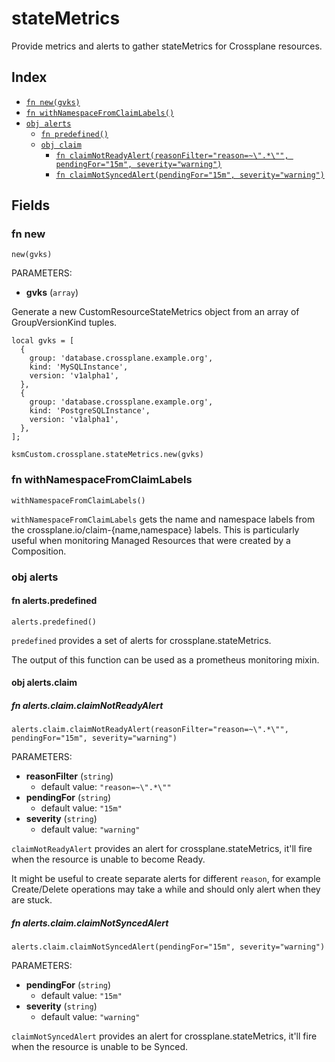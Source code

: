 # stateMetrics

Provide metrics and alerts to gather stateMetrics for Crossplane resources.

## Index

* [`fn new(gvks)`](#fn-new)
* [`fn withNamespaceFromClaimLabels()`](#fn-withnamespacefromclaimlabels)
* [`obj alerts`](#obj-alerts)
  * [`fn predefined()`](#fn-alertspredefined)
  * [`obj claim`](#obj-alertsclaim)
    * [`fn claimNotReadyAlert(reasonFilter="reason=~\".*\"", pendingFor="15m", severity="warning")`](#fn-alertsclaimclaimnotreadyalert)
    * [`fn claimNotSyncedAlert(pendingFor="15m", severity="warning")`](#fn-alertsclaimclaimnotsyncedalert)

## Fields

### fn new

```jsonnet
new(gvks)
```

PARAMETERS:

* **gvks** (`array`)

Generate a new CustomResourceStateMetrics object from an array of GroupVersionKind tuples.

```jsonnet
local gvks = [
  {
    group: 'database.crossplane.example.org',
    kind: 'MySQLInstance',
    version: 'v1alpha1',
  },
  {
    group: 'database.crossplane.example.org',
    kind: 'PostgreSQLInstance',
    version: 'v1alpha1',
  },
];

ksmCustom.crossplane.stateMetrics.new(gvks)
```

### fn withNamespaceFromClaimLabels

```jsonnet
withNamespaceFromClaimLabels()
```


`withNamespaceFromClaimLabels` gets the name and namespace labels from the crossplane.io/claim-{name,namespace} labels. This is particularly useful when monitoring Managed Resources that were created by a Composition.

### obj alerts


#### fn alerts.predefined

```jsonnet
alerts.predefined()
```


`predefined` provides a set of alerts for crossplane.stateMetrics.

The output of this function can be used as a prometheus monitoring mixin.

#### obj alerts.claim


##### fn alerts.claim.claimNotReadyAlert

```jsonnet
alerts.claim.claimNotReadyAlert(reasonFilter="reason=~\".*\"", pendingFor="15m", severity="warning")
```

PARAMETERS:

* **reasonFilter** (`string`)
   - default value: `"reason=~\".*\""`
* **pendingFor** (`string`)
   - default value: `"15m"`
* **severity** (`string`)
   - default value: `"warning"`

`claimNotReadyAlert` provides an alert for crossplane.stateMetrics, it'll fire when the resource is unable to become Ready.

It might be useful to create separate alerts for different `reason`, for example Create/Delete operations may take a while and should only alert when they are stuck.

##### fn alerts.claim.claimNotSyncedAlert

```jsonnet
alerts.claim.claimNotSyncedAlert(pendingFor="15m", severity="warning")
```

PARAMETERS:

* **pendingFor** (`string`)
   - default value: `"15m"`
* **severity** (`string`)
   - default value: `"warning"`

`claimNotSyncedAlert` provides an alert for crossplane.stateMetrics, it'll fire when the resource is unable to be Synced.